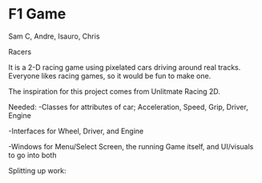 # F1 Game

Sam C, Andre, Isauro, Chris

Racers

It is a 2-D racing game using pixelated cars driving around real tracks.
Everyone likes racing games, so it would be fun to make one.

The inspiration for this project comes from Unlitmate Racing 2D.

Needed: 
  -Classes for attributes of car; Acceleration, Speed, Grip, Driver, Engine

  -Interfaces for Wheel, Driver, and Engine
  
  -Windows for Menu/Select Screen, the running Game itself, and UI/visuals to go into both

Splitting up work:
